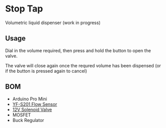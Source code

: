 # Stop Tap

Volumetric liquid dispenser (work in progress)

## Usage

Dial in the volume required, then press and hold the button to open the valve.

The valve will close again once the requred volume has been dispensed (or if the button is pressed again to cancel)

## BOM

* Arduino Pro Mini
* [YF-S201 Flow Sensor](https://www.aliexpress.com/item/4001050519964.html)
* [12V Solenoid Valve](https://www.aliexpress.com/item/4000148661675.html)
* MOSFET
* Buck Regulator

